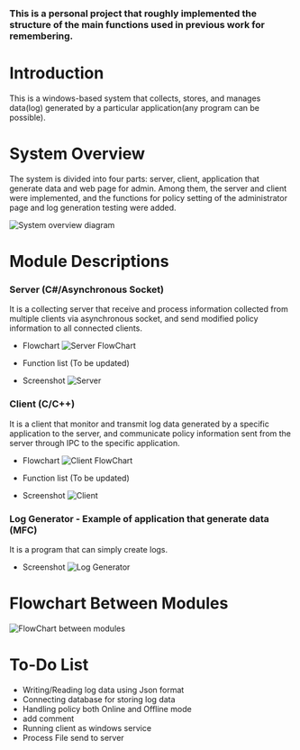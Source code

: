 ### This is a personal project that roughly implemented the structure of the main functions used in previous work for remembering.

# Introduction
This is a windows-based system that collects, stores, and manages data(log) generated by a particular application(any program can be possible).


# System Overview

The system is divided into four parts: server, client, application that generate data and web page for admin. Among them, the server and client were implemented, and the functions for policy setting of the administrator page and log generation testing were added.

![System overview diagram](https://user-images.githubusercontent.com/67772643/86521595-08db2800-be21-11ea-89a8-41a1d208ae07.png)


# Module Descriptions

### Server (C#/Asynchronous Socket)

It is a collecting server that receive and process information collected from multiple clients via asynchronous socket, and send modified policy information to all connected clients.

* Flowchart
![Server FlowChart](https://user-images.githubusercontent.com/67772643/86544226-106b0180-bef3-11ea-8222-4d954893533b.png)

* Function list
  (To be updated)
  
* Screenshot
![Server](https://user-images.githubusercontent.com/67772643/86551905-68663000-bf14-11ea-9edd-9abdec87d64f.png)

### Client (C/C++)

It is a client that monitor and transmit log data generated by a specific application to the server, and communicate policy information sent from the server through IPC to the specific application.

* Flowchart
![Client FlowChart](https://user-images.githubusercontent.com/67772643/86551015-ea088e80-bf11-11ea-90fb-43905cbccd62.png)

* Function list
  (To be updated)
  
* Screenshot
![Client](https://user-images.githubusercontent.com/67772643/86551925-76b44c00-bf14-11ea-8610-27f4b9e72f0b.png)

### Log Generator - Example of application that generate data (MFC)
It is a program that can simply create logs.

* Screenshot
![Log Generator](https://user-images.githubusercontent.com/67772643/86551948-89c71c00-bf14-11ea-8cf5-ccc996f3f158.png)

# Flowchart Between Modules

![FlowChart between modules](https://user-images.githubusercontent.com/67772643/86551038-f7be1400-bf11-11ea-8904-1c7cfb263284.png)

# To-Do List
* Writing/Reading log data using Json format
* Connecting database for storing log data
* Handling policy both Online and Offline mode
* add comment
* Running client as windows service
* Process File send to server
